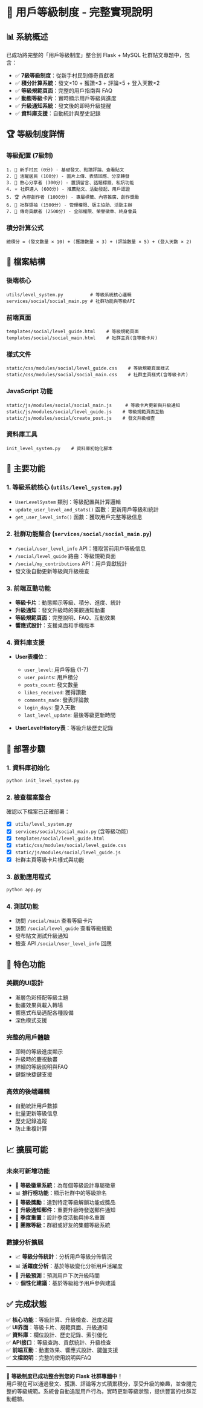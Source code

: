 # 🎯 用戶等級制度 - 完整實現說明

## 📊 系統概述

已成功將完整的「用戶等級制度」整合到 Flask + MySQL 社群貼文專題中，包含：

- ✅ **7級等級制度**：從新手村民到傳奇貢獻者
- ✅ **積分計算系統**：發文×10 + 獲讚×3 + 評論×5 + 登入天數×2
- ✅ **等級規範頁面**：完整的用戶指南與 FAQ
- ✅ **動態等級卡片**：實時顯示用戶等級與進度
- ✅ **升級通知系統**：發文後的即時升級提醒
- ✅ **資料庫支援**：自動統計與歷史記錄

## 🏆 等級制度詳情

### 等級配置 (7級制)
```
1. 🌱 新手村民 (0分) - 基礎發文、點讚評論、查看貼文
2. 🌿 活躍居民 (100分) - 圖片上傳、表情回應、分享轉發
3. 🌳 熱心分享者 (300分) - 置頂留言、話題標籤、私訊功能
4. ⭐ 社群達人 (600分) - 推薦貼文、活動發起、用戶認證
5. 🏆 內容創作者 (1000分) - 專屬標籤、內容推廣、創作獎勵
6. 👑 社群領袖 (1500分) - 管理權限、版主協助、活動主辦
7. 💎 傳奇貢獻者 (2500分) - 全部權限、榮譽徽章、終身會員
```

### 積分計算公式
```
總積分 = (發文數量 × 10) + (獲讚數量 × 3) + (評論數量 × 5) + (登入天數 × 2)
```

## 📁 檔案結構

### 後端核心
```
utils/level_system.py          # 等級系統核心邏輯
services/social/social_main.py # 社群功能與等級API
```

### 前端頁面
```
templates/social/level_guide.html    # 等級規範頁面
templates/social/social_main.html    # 社群主頁(含等級卡片)
```

### 樣式文件
```
static/css/modules/social/level_guide.css    # 等級規範頁面樣式
static/css/modules/social/social_main.css    # 社群主頁樣式(含等級卡片)
```

### JavaScript 功能
```
static/js/modules/social/social_main.js     # 等級卡片更新與升級通知
static/js/modules/social/level_guide.js    # 等級規範頁面互動
static/js/modules/social/create_post.js    # 發文升級檢查
```

### 資料庫工具
```
init_level_system.py    # 資料庫初始化腳本
```

## 🔧 主要功能

### 1. 等級系統核心 (`utils/level_system.py`)
- `UserLevelSystem` 類別：等級配置與計算邏輯
- `update_user_level_and_stats()` 函數：更新用戶等級和統計
- `get_user_level_info()` 函數：獲取用戶完整等級信息

### 2. 社群功能整合 (`services/social/social_main.py`)
- `/social/user_level_info` API：獲取當前用戶等級信息
- `/social/level_guide` 路由：等級規範頁面
- `/social/my_contributions` API：用戶貢獻統計
- 發文後自動更新等級與升級檢查

### 3. 前端互動功能
- **等級卡片**：動態顯示等級、積分、進度、統計
- **升級通知**：發文升級時的美觀通知動畫
- **等級規範頁面**：完整說明、FAQ、互動效果
- **響應式設計**：支援桌面和手機版本

### 4. 資料庫支援
- **User表欄位**：
  - `user_level`: 用戶等級 (1-7)
  - `user_points`: 用戶積分
  - `posts_count`: 發文數量
  - `likes_received`: 獲得讚數
  - `comments_made`: 發表評論數
  - `login_days`: 登入天數
  - `last_level_update`: 最後等級更新時間

- **UserLevelHistory表**：等級升級歷史記錄

## 🚀 部署步驟

### 1. 資料庫初始化
```bash
python init_level_system.py
```

### 2. 檢查檔案整合
確認以下檔案已正確部署：
- [x] `utils/level_system.py`
- [x] `services/social/social_main.py` (含等級功能)
- [x] `templates/social/level_guide.html`
- [x] `static/css/modules/social/level_guide.css`
- [x] `static/js/modules/social/level_guide.js`
- [x] 社群主頁等級卡片樣式與功能

### 3. 啟動應用程式
```bash
python app.py
```

### 4. 測試功能
- 訪問 `/social/main` 查看等級卡片
- 訪問 `/social/level_guide` 查看等級規範
- 發布貼文測試升級通知
- 檢查 API `/social/user_level_info` 回應

## 🎨 特色功能

### 美觀的UI設計
- 漸層色彩搭配等級主題
- 動畫效果與載入轉場
- 響應式布局適配各種設備
- 深色模式支援

### 完整的用戶體驗
- 即時的等級進度顯示
- 升級時的慶祝動畫
- 詳細的等級說明與FAQ
- 鍵盤快捷鍵支援

### 高效的後端邏輯
- 自動統計用戶數據
- 批量更新等級信息
- 歷史記錄追蹤
- 防止重複計算

## 📈 擴展可能

### 未來可新增功能
- 🏅 **等級徽章系統**：為每個等級設計專屬徽章
- 📊 **排行榜功能**：顯示社群中的等級排名
- 🎁 **等級獎勵**：達到特定等級解鎖功能或獎品
- 📧 **升級通知郵件**：重要升級時發送郵件通知
- 🔄 **季度重置**：設計季度活動與排名重置
- 👥 **團隊等級**：群組或好友的集體等級系統

### 數據分析擴展
- 📈 **等級分佈統計**：分析用戶等級分佈情況
- 📊 **活躍度分析**：基於等級變化分析用戶活躍度
- 🎯 **升級預測**：預測用戶下次升級時間
- 💡 **個性化建議**：基於等級給予用戶參與建議

## ✅ 完成狀態

✅ **核心功能**：等級計算、升級檢查、進度追蹤  
✅ **UI界面**：等級卡片、規範頁面、升級通知  
✅ **資料庫**：欄位設計、歷史記錄、索引優化  
✅ **API接口**：等級查詢、貢獻統計、升級檢查  
✅ **前端互動**：動畫效果、響應式設計、鍵盤支援  
✅ **文檔說明**：完整的使用說明與FAQ  

---

🎉 **等級制度已成功整合到您的 Flask 社群專題中！**  
用戶現在可以通過發文、獲讚、評論等方式積累積分，享受升級的樂趣，並查閱完整的等級規範。系統會自動追蹤用戶行為，實時更新等級狀態，提供豐富的社群互動體驗。
